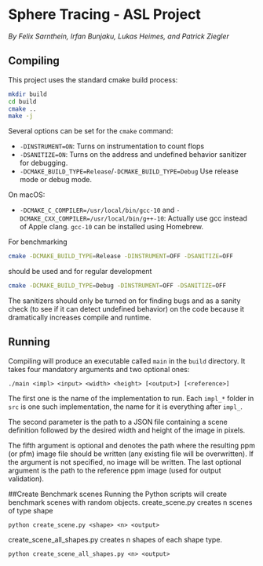 # Sphere Tracing - ASL Project

*By Felix Sarnthein, Irfan Bunjaku, Lukas Heimes, and Patrick Ziegler*

## Compiling

This project uses the standard cmake build process:

```bash
mkdir build
cd build
cmake ..
make -j
```

Several options can be set for the `cmake` command:

* `-DINSTRUMENT=ON`: Turns on instrumentation to count flops
* `-DSANITIZE=ON`: Turns on the address and undefined behavior sanitizer for debugging.
* `-DCMAKE_BUILD_TYPE=Release`/`-DCMAKE_BUILD_TYPE=Debug` Use release mode or debug mode.

On macOS:
* `-DCMAKE_C_COMPILER=/usr/local/bin/gcc-10` and `-DCMAKE_CXX_COMPILER=/usr/local/bin/g++-10`: Actually use gcc instead of Apple clang. `gcc-10` can be installed using Homebrew.

For benchmarking 

```bash
cmake -DCMAKE_BUILD_TYPE=Release -DINSTRUMENT=OFF -DSANITIZE=OFF
```

should be used and for regular development

```bash
cmake -DCMAKE_BUILD_TYPE=Debug -DINSTRUMENT=OFF -DSANITIZE=OFF
```

The sanitizers should only be turned on for finding bugs and as a sanity check
(to see if it can detect undefined behavior) on the code because it
dramatically increases compile and runtime.

## Running

Compiling will produce an executable called `main` in the `build` directory.
It takes four mandatory arguments and two optional ones:

```
./main <impl> <input> <width> <height> [<output>] [<reference>]
```

The first one is the name of the implementation to run. Each `impl_*` folder in
`src` is one such implementation, the name for it is everything after `impl_`.

The second parameter is the path to a JSON file containing a scene definition
followed by the desired width and height of the image in pixels.

The fifth argument is optional and denotes the path where the resulting ppm (or pfm)
image file should be written (any existing file will be overwritten). If the
argument is not specified, no image will be written.  The last optional argument
is the path to the reference ppm image (used for output validation).

##Create Benchmark scenes
Running the Python scripts will create benchmark scenes with random objects.
create_scene.py creates n scenes of type shape

```
python create_scene.py <shape> <n> <output>
```

create_scene_all_shapes.py creates n shapes of each shape type.

```
python create_scene_all_shapes.py <n> <output>
```
